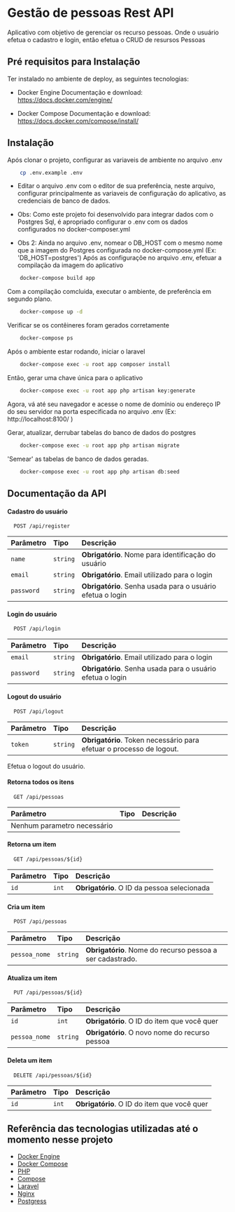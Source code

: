 
# Gestão de pessoas Rest API

Aplicativo com objetivo de gerenciar os recurso pessoas.
Onde o usuário efetua o cadastro e login, então efetua o CRUD de resursos Pessoas

## Pré requisitos para Instalação

Ter instalado no ambiente de deploy, as seguintes tecnologias: 

- Docker Engine
    Documentação e download: https://docs.docker.com/engine/

- Docker Compose
    Documentação e download: https://docs.docker.com/compose/install/

## Instalação

Após clonar o projeto, configurar as variaveis de ambiente no arquivo .env

```bash
    cp .env.example .env
```
- Editar o arquivo .env com o editor de sua preferência, neste arquivo, configurar principalmente as variaveis de configuração do aplicativo, as credenciais de banco de dados.

- Obs: Como este projeto foi desenvolvido para integrar dados com o Postgres Sql, é apropriado configurar o .env com os dados configurados no docker-composer.yml

- Obs 2: Ainda no arquivo .env, nomear o DB_HOST com o mesmo nome que a imagem do Postgres configurada no docker-compose.yml (Ex: 'DB_HOST=postgres')
Após as configuraçõe no arquivo .env, efetuar a compilação da imagem do aplicativo

```bash
    docker-compose build app
```

Com a compilação comcluida, executar o ambiente, de preferência em segundo plano.

```bash
    docker-compose up -d
```

Verificar se os contêineres foram gerados corretamente

```bash
    docker-compose ps
```

Após o ambiente estar rodando, iniciar o laravel

```bash
    docker-compose exec -u root app composer install
```

Então, gerar uma chave única para o aplicativo

```bash
    docker-compose exec -u root app php artisan key:generate
```

Agora, vá até seu navegador e acesse o nome de domínio ou endereço IP do seu servidor na porta especificada no arquivo .env (Ex: http://localhost:8100/ )

Gerar, atualizar, derrubar tabelas do banco de dados do postgres

```bash
    docker-compose exec -u root app php artisan migrate
```

'Semear' as tabelas de banco de dados geradas.

```bash
    docker-compose exec -u root app php artisan db:seed
```

## Documentação da API

#### Cadastro do usuário

```http
  POST /api/register
```

| Parâmetro   | Tipo       | Descrição                           |
| :---------- | :--------- | :---------------------------------- |
| `name` | `string` | **Obrigatório**. Nome para identificação do usuário |
| `email` | `string` | **Obrigatório**. Email utilizado para o login |
| `password` | `string` | **Obrigatório**. Senha usada para o usuário efetua o login |


#### Login do usuário

```http
  POST /api/login
```

| Parâmetro   | Tipo       | Descrição                           |
| :---------- | :--------- | :---------------------------------- |
| `email` | `string` | **Obrigatório**. Email utilizado para o login |
| `password` | `string` | **Obrigatório**. Senha usada para o usuário efetua o login |

#### Logout do usuário

```http
  POST /api/logout
```

| Parâmetro   | Tipo       | Descrição                           |
| :---------- | :--------- | :---------------------------------- |
| `token` | `string` | **Obrigatório**. Token necessário para efetuar o processo de logout. |

Efetua o logout do usuário.


#### Retorna todos os itens

```http
  GET /api/pessoas
```

| Parâmetro   | Tipo       | Descrição                           |
| :---------- | :--------- | :---------------------------------- |
| Nenhum parametro necessário |


#### Retorna um item

```http
  GET /api/pessoas/${id}
```

| Parâmetro   | Tipo       | Descrição                                   |
| :---------- | :--------- | :------------------------------------------ |
| `id`      | `int` | **Obrigatório**. O ID da pessoa selecionada |


#### Cria um item

```http
  POST /api/pessoas
```

| Parâmetro   | Tipo       | Descrição                           |
| :---------- | :--------- | :---------------------------------- |
| `pessoa_nome` | `string` | **Obrigatório**. Nome do recurso pessoa a ser cadastrado. |


#### Atualiza um item

```http
  PUT /api/pessoas/${id}
```

| Parâmetro   | Tipo       | Descrição                                   |
| :---------- | :--------- | :------------------------------------------ |
| `id`          | `int` | **Obrigatório**. O ID do item que você quer |
| `pessoa_nome` | `string` | **Obrigatório**. O novo nome do recurso pessoa |


#### Deleta um item

```http
  DELETE /api/pessoas/${id}
```

| Parâmetro   | Tipo       | Descrição                                   |
| :---------- | :--------- | :------------------------------------------ |
| `id`      | `int` | **Obrigatório**. O ID do item que você quer |



## Referência das tecnologias utilizadas até o momento nesse projeto

 - [Docker Engine](https://docs.docker.com/engine/)
 - [Docker Compose](https://docs.docker.com/compose/)
 - [PHP](https://www.php.net)
 - [Compose](https://getcomposer.org)
 - [Laravel](https://laravel.com)
 - [Nginx](https://www.nginx.com)
 - [Postgress](https://www.postgresql.org)




